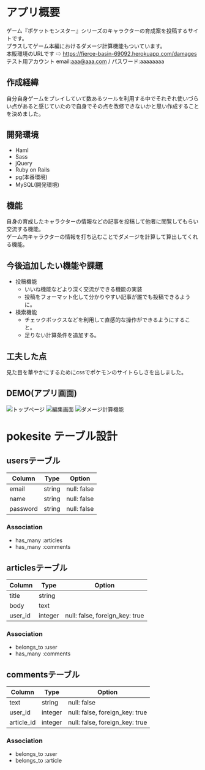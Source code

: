 # アプリ概要
  ゲーム『ポケットモンスター』シリーズのキャラクターの育成案を投稿するサイトです。  
  プラスしてゲーム本編におけるダメージ計算機能もついています。  
  本販環境のURLです ⇨ https://fierce-basin-69092.herokuapp.com/damages  
  テスト用アカウント email:aaa@aaa.com  / パスワード:aaaaaaaa

## 作成経緯
自分自身ゲームをプレイしていて数あるツールを利用する中でそれぞれ使いづらい点があると感じていたので自身でその点を改修できないかと思い作成することを決めました。

## 開発環境
- Haml
- Sass
- jQuery
- Ruby on Rails
- pg(本番環境)
- MySQL(開発環境)

## 機能
  自身の育成したキャラクターの情報などの記事を投稿して他者に閲覧してもらい交流する機能。  
  ゲーム内キャラクターの情報を打ち込むことでダメージを計算して算出してくれる機能。

## 今後追加したい機能や課題
- 投稿機能
  - いいね機能などより深く交流ができる機能の実装
  - 投稿をフォーマット化して分かりやすい記事が誰でも投稿できるように。
- 検索機能
  - チェックボックスなどを利用して直感的な操作ができるようにすること。
  - 足りない計算条件を追加する。

## 工夫した点
  見た目を華やかにするためにcssでポケモンのサイトらしさを出しました。

## DEMO(アプリ画面)
  ![トップページ](https://github.com/quin001cunx/newRead/blob/master/top.png)
  ![編集画面](https://github.com/quin001cunx/newRead/blob/master/edit.png)
  ![ダメージ計算機能](https://github.com/quin001cunx/newRead/blob/master/damage.png)

# pokesite テーブル設計
## usersテーブル
|Column|Type|Option|
|------|----|------|
|email|string|null: false|
|name|string|null: false|
|password|string|null: false|
### Association
- has_many :articles
- has_many :comments

## articlesテーブル
|Column|Type|Option|
|------|----|------|
|title|string||
|body|text||
|user_id|integer|null: false, foreign_key: true|
### Association
- belongs_to :user
- has_many :comments

## commentsテーブル
|Column|Type|Option|
|------|----|------|
|text|string|null: false|
|user_id|integer|null: false, foreign_key: true|
|article_id|integer|null: false, foreign_key: true|
### Association
- belongs_to :user
- belongs_to :article
